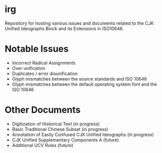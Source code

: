 # irg
Repository for hosting various issues and documents related to the CJK Unified Ideographs Block and its Extensions in ISO10646.

# Notable Issues
- Incorrect Radical Assignments
- Over unification
- Duplicates / error disunification
- Glyph mismatches between the source standards and ISO 10646
- Glyph mismatches between the default operating system font and the ISO 10646

# Other Documents
- Digitization of Historical Text (in progress)
- Basic Traditional Chinese Subset (in progress)
- Annotation of Easily Confused CJK Unified Ideographs (in progress)
- CJK Unified Supplementary Components A (future)
- Additional UCV Rules (future)
